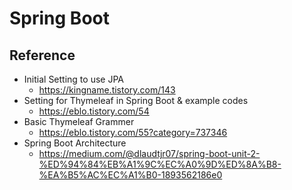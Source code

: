 # Spring Boot

## Reference

- Initial Setting to use JPA
  - https://kingname.tistory.com/143
- Setting for Thymeleaf in Spring Boot & example codes
  - https://eblo.tistory.com/54
- Basic Thymeleaf Grammer
  - https://eblo.tistory.com/55?category=737346
- Spring Boot Architecture
  - https://medium.com/@dlaudtjr07/spring-boot-unit-2-%ED%94%84%EB%A1%9C%EC%A0%9D%ED%8A%B8-%EA%B5%AC%EC%A1%B0-1893562186e0
